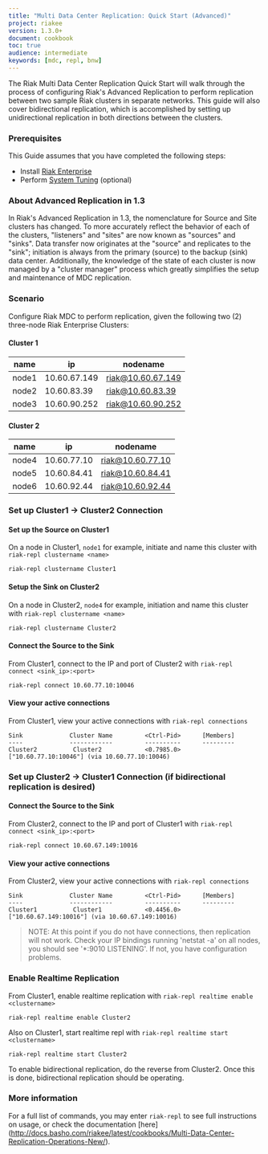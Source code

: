 ```yaml
---
title: "Multi Data Center Replication: Quick Start (Advanced)"
project: riakee
version: 1.3.0+
document: cookbook
toc: true
audience: intermediate
keywords: [mdc, repl, bnw]
---
```


The Riak Multi Data Center Replication Quick Start will walk through the process of configuring Riak's Advanced Replication to perform replication between two sample Riak clusters in separate networks.  This guide will also cover bidirectional replication, which is accomplished by setting up unidirectional replication in both directions between the clusters.

### Prerequisites
This Guide assumes that you have completed the following steps:

* Install [Riak Enterprise](http://docs.basho.com/riakee/latest/) 
* Perform [System Tuning](http://docs.basho.com/riak/latest/cookbooks/Linux-Performance-Tuning/) (optional)

### About Advanced Replication in 1.3
In Riak's Advanced Replication in 1.3, the nomenclature for Source and Site clusters has changed. To more accurately reflect the behavior of each of the clusters, "listeners" and "sites" are now known as "sources" and "sinks". Data transfer now originates at the "source" and replicates to the "sink"; initiation is always from the primary (source) to the backup (sink) data center. Additionally, the knowledge of the state of each cluster is now managed by a "cluster manager" process which greatly simplifies the setup and maintenance of MDC replication.

### Scenario
Configure Riak MDC to perform replication, given the following two (2) three-node Riak Enterprise Clusters: 

#### Cluster 1 
name  | ip          | nodename
------|--------------|-----------------
node1 | 10.60.67.149 | riak@10.60.67.149
node2 | 10.60.83.39  | riak@10.60.83.39
node3 | 10.60.90.252 | riak@10.60.90.252

#### Cluster 2
name  | ip          | nodename
------|-------------|-----------------
node4 | 10.60.77.10 | riak@10.60.77.10
node5 | 10.60.84.41 | riak@10.60.84.41
node6 | 10.60.92.44 | riak@10.60.92.44


### Set up Cluster1 -> Cluster2 Connection

#### Set up the Source on Cluster1

On a node in Cluster1, `node1` for example, initiate and name this cluster with `riak-repl clustername <name>` 

	riak-repl clustername Cluster1
	
#### Setup the Sink on Cluster2

On a node in Cluster2, `node4` for example, initiation and name this cluster with `riak-repl clustername <name>`

	riak-repl clustername Cluster2
	
#### Connect the Source to the Sink

From Cluster1, connect to the IP and port of Cluster2 with `riak-repl  connect <sink_ip>:<port>`

	riak-repl connect 10.60.77.10:10046
	
#### View your active connections

From Cluster1, view your active connections with `riak-repl connections`

```
Sink             Cluster Name         <Ctrl-Pid>      [Members]
----             ------------         ----------      ---------
Cluster2          Cluster2            <0.7985.0>      ["10.60.77.10:10046"] (via 10.60.77.10:10046)
```

### Set up Cluster2 -> Cluster1 Connection (if bidirectional replication is desired)
	
#### Connect the Source to the Sink

From Cluster2, connect to the IP and port of Cluster1 with `riak-repl  connect <sink_ip>:<port>`

	riak-repl connect 10.60.67.149:10016
	
#### View your active connections

From Cluster2, view your active connections with `riak-repl connections`

```
Sink             Cluster Name         <Ctrl-Pid>      [Members]
----             ------------         ----------      ---------
Cluster1          Cluster1            <0.4456.0>      ["10.60.67.149:10016"] (via 10.60.67.149:10016)
```

> NOTE: At this point if you do not have connections, then replication will not work.  Check your IP bindings running 'netstat -a' on all nodes, you should see '*:9010 LISTENING'. If not, you have configuration problems.



### Enable Realtime Replication

From Cluster1, enable realtime replication with `riak-repl realtime enable <clustername>`

	riak-repl realtime enable Cluster2
	
Also on Cluster1, start realtime repl with `riak-repl realtime start <clustername>`

	riak-repl realtime start Cluster2
	
To enable bidirectional replication, do the reverse from Cluster2.  Once this is done, bidirectional replication should be operating.
	
### More information
	
For a full list of commands, you may enter `riak-repl` to see full instructions on usage, or check the documentation [here] (http://docs.basho.com/riakee/latest/cookbooks/Multi-Data-Center-Replication-Operations-New/). 

